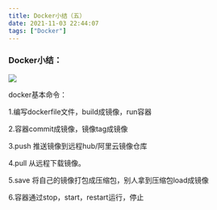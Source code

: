 ```yaml
---
title: Docker小结（五）
date: 2021-11-03 22:44:07
tags: ["Docker"]
---
```


### Docker小结：

![](https://img0.baidu.com/it/u=1810243510,3795517990&fm=26&fmt=auto)

docker基本命令：

1.编写dockerfile文件，build成镜像，run容器

2.容器commit成镜像，镜像tag成镜像

3.push 推送镜像到远程hub/阿里云镜像仓库

4.pull 从远程下载镜像。

5.save 将自己的镜像打包成压缩包，别人拿到压缩包load成镜像

6.容器通过stop，start，restart运行，停止


